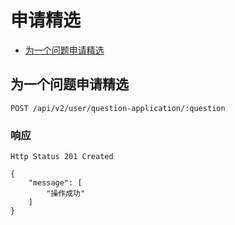 # 申请精选

- [为一个问题申请精选](#为一个问题申请精选)

## 为一个问题申请精选

```
POST /api/v2/user/question-application/:question
```

### 响应

```
Http Status 201 Created
```

```json5
{
    "message": [
        "操作成功"
    ]
}
```